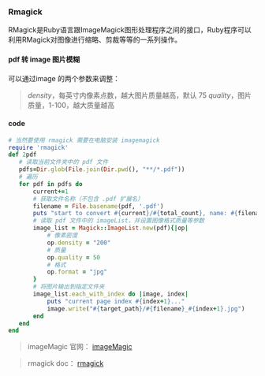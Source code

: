 ### Rmagick
RMagick是Ruby语言跟ImageMagick图形处理程序之间的接口，Ruby程序可以利用RMagick对图像进行缩略、剪裁等等的一系列操作。

#### pdf 转 image 图片模糊

可以通过image 的两个参数来调整：
 > *density*，每英寸内像素点数，越大图片质量越高，默认 75
 > *quality*，图片质量，1-100，越大质量越高

 #### code

 ```Ruby
 # 当然要使用 rmagick 需要在电脑安装 imagemagick
require 'rmagick'
def 2pdf 
    # 读取当前文件夹中的 pdf 文件
    pdfs=Dir.glob(File.join(Dir.pwd(), "**/*.pdf"))
    # 遍历
    for pdf in pdfs do
        current+=1
        # 获取文件名称（不包含 .pdf 扩展名）
        filename = File.basename(pdf, '.pdf')
        puts "start to convert #{current}/#{total_count}, name: #{filename}"
        # 读取 pdf 文件中的 imageList，并设置图像格式质量等参数
        image_list = Magick::ImageList.new(pdf){|op|
            # 像素密度
            op.density = "200"
            # 质量
            op.quality = 50
            # 格式
            op.format = "jpg"
        }
        # 将图片输出到指定文件夹
        image_list.each_with_index do |image, index|
            puts "current page index #{index+1}..."
            image.write("#{target_path}/#{filename}_#{index+1}.jpg")
        end
    end
end
 ```

 > imageMagic 官网： [imageMagic](https://imagemagick.org)

 > rmagick doc： [rmagick](https://rmagick.github.io/index.html)

